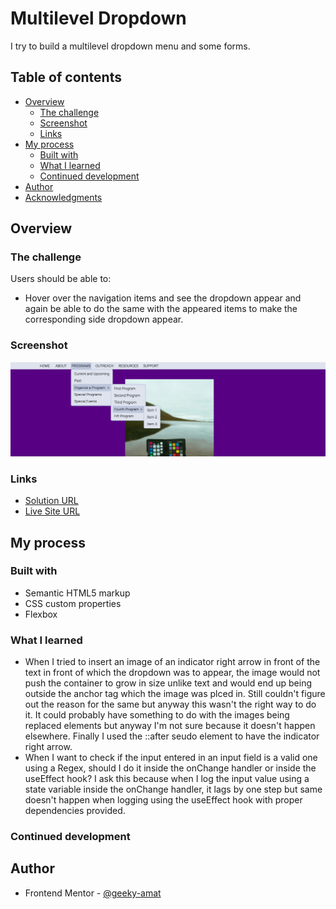 # Multilevel Dropdown

I try to build a multilevel dropdown menu and some forms. 

## Table of contents

- [Overview](#overview)
  - [The challenge](#the-challenge)
  - [Screenshot](#screenshot)
  - [Links](#links)
- [My process](#my-process)
  - [Built with](#built-with)
  - [What I learned](#what-i-learned)
  - [Continued development](#continued-development)
- [Author](#author)
- [Acknowledgments](#acknowledgments)

## Overview

### The challenge

Users should be able to:

- Hover over the navigation items and see the dropdown appear and again be able to do the same with the appeared items to make the corresponding side dropdown appear. 

### Screenshot

![](./screenshot.png)


### Links

- [Solution URL](https://github.com/geeky-amat/Multilevel-Dropdown)
- [Live Site URL](https://geeky-amat.github.io/Multilevel-Dropdown/)

## My process

### Built with

- Semantic HTML5 markup
- CSS custom properties
- Flexbox

### What I learned

- When I tried to insert an image of an indicator right arrow in front of the text in front of which the dropdown was to appear, the image would not push the container to grow in size unlike text and would end up being outside the anchor tag which the image was plced in. Still couldn't figure out the reason for the same but anyway this wasn't the right way to do it. It could probably have something to do with the images being replaced elements but anyway I'm not sure because it doesn't happen elsewhere. Finally I used the ::after seudo element to have the indicator right arrow.
- When I want to check if the input entered in an input field is a valid one using a Regex, should I do it inside the onChange handler or inside the useEffect hook? I ask this because when I log the input value using a state variable inside the onChange handler, it lags by one step but same doesn't happen when logging using the useEffect hook with proper dependencies provided.


### Continued development



## Author

- Frontend Mentor - [@geeky-amat](https://www.frontendmentor.io/profile/geeky-amat)

